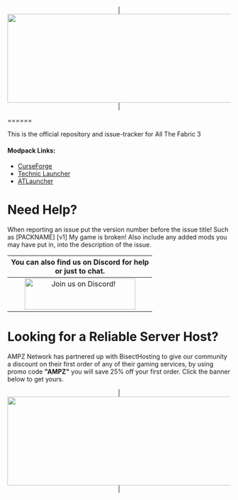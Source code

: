 <p align="center">
| <img src="https://www.bisecthosting.com/images/CF/All_The_Fabric_3/BH_ATFC3_Header.png" alt="Get your server today!"  width="1920" height="200"></a>|
</p>
======

This is the official repository and issue-tracker for All The Fabric 3
    
#### Modpack Links: 
+ [CurseForge](https://www.curseforge.com/minecraft/modpacks/all-the-fabric-3)
+ [Technic Launcher](https://www.technicpack.net/modpack/all-the-fabric-3.1898987)
+ [ATLauncher](https://atlauncher.com/pack/AllTheFabric3)
  
Need Help?
======
When reporting an issue put the version number before the issue title! Such as [PACKNAME] [v1] My game is broken! Also include any added mods you may have put in, into the description of the issue. 
 

|You can also find us on Discord for help<br>or just to chat.|
|:------------:|
|<a href="https://discord.gg/enrpMDd"><img src="https://discord.com/assets/ff41b628a47ef3141164bfedb04fb220.png" alt="Join us on Discord!"  width="250" height="70"></a>|

Looking for a Reliable Server Host?
======
AMPZ Network has partnered up with BisectHosting to give our community a discount on their first order of any of their gaming services, by using promo code **"AMPZ"** you will save 25% off your first order. Click the banner below to get yours. 

<p align="center">
| <a href="https://bisecthosting.com/AMPZ"><img src="https://www.bisecthosting.com/images/CF/All_The_Fabric_3/BH_ATFC3_PromoCard.png" alt="Get your server today!"  width="1920" height="200"></a>|
</p>
